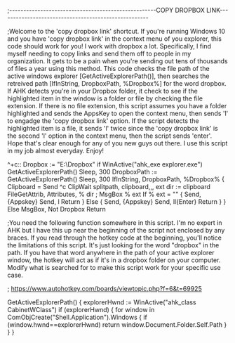 ;----------------------------------------------------COPY DROPBOX LINK-----------------------------------------------------

;Welcome to the 'copy dropbox link' shortcut.  If you're running Windows 10 and you have 'copy dropbox link' in the context menu of you explorer, this code should work for you!  I work with dropbox a lot.  Specifically, I find myself needing to copy links and send them off to people in my organization.  It gets to be a pain when you're sending out tens of thousands of files a year using this method.  This code checks the file path of the active windows explorer [GetActiveExplorerPath()], then searches the retreived path [IfInString, DropboxPath, %Dropbox%] for the word dropbox.  If AHK detects you're in your Dropbox folder, it check to see if the highlighted item in the window is a folder or file by checking the file extension.  If there is no file extension, this script assumes you have a folder highlighted and sends the AppsKey to open the context menu, then sends 'l' to engadge the 'copy dropbox link' option.  If the script detects the highlighted item is a file, it sends 'l' twice since the 'copy dropbox link' is the second 'l' option in the context menu, then the script sends 'enter'.  Hope that's clear enough for any of you new guys out there.  I use this script in my job almost everyday.  Enjoy!

^+c::
Dropbox := "E:\Dropbox"
if WinActive("ahk_exe explorer.exe")
GetActiveExplorerPath()
Sleep, 300
DropboxPath := GetActiveExplorerPath()
Sleep, 300
IfInString, DropboxPath, %Dropbox%
	{
	Clipboard = 
	Send ^c
	ClipWait
	splitpath, clipboard,,, ext
	dir := clipboard
	FileGetAttrib, Attributes, % dir
;	MsgBox % ext
	If % ext = ""
		{
		Send, {Appskey}
		Send, l
		Return
		}
	Else
		{
		Send, {Appskey}
		Send, ll{Enter}
		Return
		}
	}
Else
MsgBox, Not Dropbox
Return



;You need the following function somewhere in this script.  I'm no expert in AHK but I have this up near the beginning of the script not enclosed by any braces.  If you read through the hotkey code at the beginning, you'll notice the limitations of this script.  It's just looking for the word "dropbox" in the path.  If you have that word anywhere in the path of your active explorer window, the hotkey will act as if it's in a dropbox folder on your computer.  Modify what is searched for to make this script work for your specific use case.

; https://www.autohotkey.com/boards/viewtopic.php?f=6&t=69925

GetActiveExplorerPath() 
{
    explorerHwnd := WinActive("ahk_class CabinetWClass")
    if (explorerHwnd)
    {
        for window in ComObjCreate("Shell.Application").Windows
        {
            if (window.hwnd==explorerHwnd)
                return window.Document.Folder.Self.Path
        }
    }
}